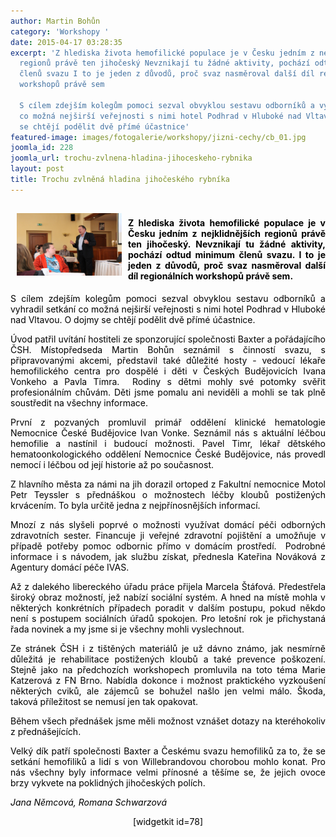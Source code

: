 ```yaml
---
author: Martin Bohůn
category: 'Workshopy '
date: 2015-04-17 03:28:35
excerpt: 'Z hlediska života hemofilické populace je v Česku jedním z nejklidnějších
  regionů právě ten jihočeský Nevznikají tu žádné aktivity, pochází odtud minimum
  členů svazu I to je jeden z důvodů, proč svaz nasměroval další díl regionálních
  workshopů právě sem

  S cílem zdejším kolegům pomoci sezval obvyklou sestavu odborníků a vyhradil setkání
  co možná nejširší veřejnosti s nimi hotel Podhrad v Hluboké nad Vltavou O dojmy
  se chtějí podělit dvě přímé účastnice'
featured-image: images/fotogalerie/workshopy/jizni-cechy/cb_01.jpg
joomla_id: 228
joomla_url: trochu-zvlnena-hladina-jihoceskeho-rybnika
layout: post
title: Trochu zvlněná hladina jihočeského rybníka
---
```


<h4 style="text-align: justify;"><span style="color: #000000;"><img src="images/fotogalerie/workshopy/jizni-cechy/cb_01.jpg" border="0" width="168" height="100" style="float: left; margin: 10px;" /><span style="font-size: 1em;"><br />Z hlediska života hemofilické populace je v Česku jedním z nejklidnějších regionů právě ten jihočeský. Nevznikají tu žádné aktivity, pochází odtud minimum členů svazu. I to je jeden z důvodů, proč svaz nasměroval další díl regionálních workshopů právě sem.</span></span></h4>
<p style="text-align: justify;"><span style="color: #000000;">S cílem zdejším kolegům pomoci sezval obvyklou sestavu odborníků a vyhradil setkání co možná nejširší veřejnosti s nimi hotel Podhrad v Hluboké nad Vltavou. O dojmy se chtějí podělit dvě přímé účastnice.</span></p>

<p style="text-align: justify;"><span style="color: #000000;">Úvod patřil uvítání hostiteli ze sponzorující společnosti Baxter a pořádajícího ČSH. Místopředseda Martin Bohůn seznámil s činností svazu, s připravovanými akcemi, představil také důležité hosty - vedoucí lékaře hemofilického centra pro dospělé i děti v Českých Budějovicích Ivana Vonkeho a Pavla Timra.  Rodiny s dětmi mohly své potomky svěřit profesionálním chůvám. Děti jsme pomalu ani neviděli a mohli se tak plně soustředit na všechny informace.</span></p>
<p style="text-align: justify;"><span style="color: #000000;">První z pozvaných promluvil primář oddělení klinické hematologie Nemocnice České Budějovice Ivan Vonke. Seznámil nás s aktuální léčbou hemofilie a nastínil i budoucí možnosti. Pavel Timr, lékař dětského hematoonkologického oddělení Nemocnice České Budějovice, nás provedl nemocí i léčbou od její historie až po současnost.<em><a href="images/dokumenty-pdf-doc/workshop-jizni-cechy/mudr.-pavel-timr.pdf" target="_blank" title="přednáška MUDr. Pavel Timr"><br /></a></em></span></p>
<p style="text-align: justify;"><span style="color: #000000;">Z hlavního města za námi na jih dorazil ortoped z Fakultní nemocnice Motol Petr Teyssler s přednáškou o možnostech léčby kloubů postižených krvácením. To byla určitě jedna z nejpřínosnějších informací.<br /></span></p>
<p style="text-align: justify;"><span style="color: #000000;">Mnozí z nás slyšeli poprvé o možnosti využívat domácí péči odborných zdravotních sester. Financuje ji veřejné zdravotní pojištění a umožňuje v případě potřeby pomoc odbornic přímo v domácím prostředí.  Podrobné informace i s návodem, jak službu získat, přednesla Kateřina Nováková z Agentury domácí péče IVAS.<em><a href="images/dokumenty-pdf-doc/workshop-jizni-cechy/mgr.-katerina-novakova.pdf" target="_blank" title="přednáška Mgr. Katerina Nováková"><br /></a></em></span></p>
<p style="text-align: justify;"><span style="color: #000000;">Až z dalekého libereckého úřadu práce přijela Marcela Štáfová. Předestřela široký obraz možností, jež nabízí sociální systém. A hned na místě mohla v některých konkrétních případech poradit v dalším postupu, pokud někdo není s postupem sociálních úřadů spokojen. Pro letošní rok je přichystaná řada novinek a my jsme si je všechny mohli vyslechnout.</span></p>
<p style="text-align: justify;"><span style="color: #000000;">Ze stránek ČSH i z tištěných materiálů je už dávno známo, jak nesmírně důležitá je rehabilitace postižených kloubů a také prevence poškození. Stejně jako na předchozích workshopech promluvila na toto téma Marie Katzerová z FN Brno. Nabídla dokonce i možnost praktického vyzkoušení některých cviků, ale zájemců se bohužel našlo jen velmi málo. Škoda, taková příležitost se nemusí jen tak opakovat. </span></p>
<p style="text-align: justify;"><span style="color: #000000;">Během všech přednášek jsme měli možnost vznášet dotazy na kteréhokoliv z přednášejících. </span></p>
<p style="text-align: justify;"><span style="color: #000000;">Velký dík patří společnosti Baxter a Českému svazu hemofiliků za to, že se setkání hemofiliků a lidí s von Willebrandovou chorobou mohlo konat. Pro nás všechny byly informace velmi přínosné a těšíme se, že jejich ovoce brzy vykvete na poklidných jihočeských polích.</span></p>
<p style="text-align: justify;"><em><span style="color: #000000;">Jana Němcová, Romana Schwarzová</span></em></p>
<p style="text-align: center;"><span style="color: #000000;"><span>[widgetkit id=78]</span></span></p>